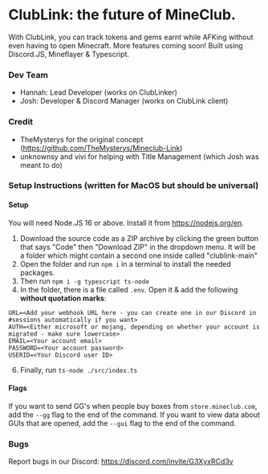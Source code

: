 

# ClubLink: the future of MineClub.
With ClubLink, you can track tokens and gems earnt while AFKing without even having to open Minecraft. More features coming soon! Built using Discord.JS, Mineflayer & Typescript.

### Dev Team
- Hannah: Lead Developer (works on ClubLinker)
- Josh: Developer & Discord Manager (works on ClubLink client)

### Credit
- TheMysterys for the original concept (https://github.com/TheMysterys/Mineclub-Link)
- unknownsy and vivi for helping with Title Management (which Josh was meant to do)

### Setup Instructions (written for MacOS but should be universal)

#### Setup
You will need Node.JS 16 or above. Install it from https://nodejs.org/en.
1. Download the source code as a ZIP archive by clicking the green button that says "Code" then "Download ZIP" in the dropdown menu. It will be a folder which might contain a second one inside called "clublink-main"
2. Open the folder and run `npm i` in a terminal to install the needed packages.
3. Then run `npm i -g typescript ts-node`
4. In the folder, there is a file called `.env`. Open it & add the following **without quotation marks**:
```
URL=<Add your webhook URL here - you can create one in our Discord in #sessions automatically if you want>
AUTH=<Either microsoft or mojang, depending on whether your account is migrated - make sure lowercase>
EMAIL=<Your account email>
PASSWORD=<Your account password>
USERID=<Your Discord user ID>
```
6. Finally, run `ts-node ./src/index.ts`

#### Flags
If you want to send GG's when people buy boxes from `store.mineclub.com`, add the `--gg` flag to the end of the command.
If you want to view data about GUIs that are opened, add the `--gui` flag to the end of the command.
  
### Bugs
Report bugs in our Discord: https://discord.com/invite/G3XyxRCd3v
